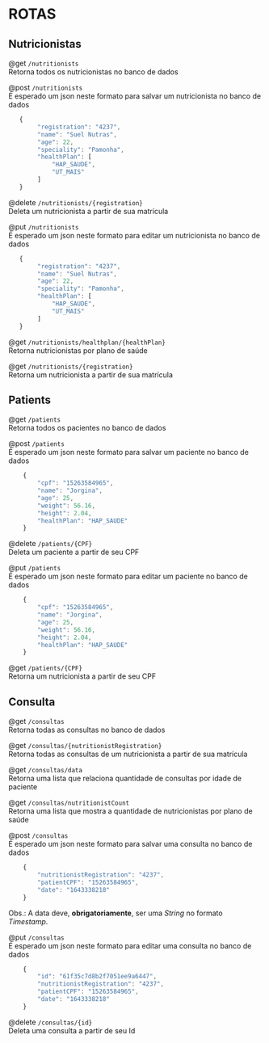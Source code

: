 # ROTAS 
## Nutricionistas 
@get `/nutritionists`\
Retorna todos os nutricionistas no banco de dados

@post `/nutritionists`\
É esperado um json neste formato para salvar um nutricionista no banco de dados
```js
   {
        "registration": "4237",
        "name": "Suel Nutras",
        "age": 22,
        "speciality": "Pamonha",
        "healthPlan": [
            "HAP_SAUDE",
            "UT_MAIS"
        ]
   }
```

@delete `/nutritionists/{registration}`\
Deleta um nutricionista a partir de sua matrícula

@put `/nutritionists`\
É esperado um json neste formato para editar um nutricionista no banco de dados
```js
   {
        "registration": "4237",
        "name": "Suel Nutras",
        "age": 22,
        "speciality": "Pamonha",
        "healthPlan": [
            "HAP_SAUDE",
            "UT_MAIS"
        ]
   }
```

@get `/nutritionists/healthplan/{healthPlan}`\
Retorna nutricionistas por plano de saúde

@get `/nutritionists/{registration}`\
Retorna um nutricionista a partir de sua matrícula


## Patients

@get `/patients`\
Retorna todos os pacientes no banco de dados

@post `/patients`\
É esperado um json neste formato para salvar um paciente no banco de dados
```js
    {
        "cpf": "15263584965",
        "name": "Jorgina",
        "age": 25,
        "weight": 56.16,
        "height": 2.04,
        "healthPlan": "HAP_SAUDE"
    }
```

@delete `/patients/{CPF}`\
Deleta um paciente a partir de seu CPF

@put `/patients`\
É esperado um json neste formato para editar um paciente no banco de dados
```js
    {
        "cpf": "15263584965",
        "name": "Jorgina",
        "age": 25,
        "weight": 56.16,
        "height": 2.04,
        "healthPlan": "HAP_SAUDE"
    }
```

@get `/patients/{CPF}`\
Retorna um nutricionista a partir de seu CPF


## Consulta

@get `/consultas`\
Retorna todas as consultas no banco de dados

@get `/consultas/{nutritionistRegistration}`\
Retorna todas as consultas de um nutricionista a partir de sua matrícula

@get `/consultas/data`\
Retorna uma lista que relaciona quantidade de consultas por idade de paciente

@get `/consultas/nutritionistCount`\
Retorna uma lista que mostra a quantidade de nutricionistas por plano de saúde

@post `/consultas`\
É esperado um json neste formato para salvar uma consulta no banco de dados
```js
    {
        "nutritionistRegistration": "4237",
        "patientCPF": "15263584965",
        "date": "1643338218"
    }
```
Obs.: A data deve, **obrigatoriamente**, ser uma *String* no formato *Timestamp*.

@put `/consultas`\
É esperado um json neste formato para editar uma consulta no banco de dados
```js
    {
        "id": "61f35c7d8b2f7051ee9a6447",
        "nutritionistRegistration": "4237",
        "patientCPF": "15263584965",
        "date": "1643338218"
    }
```

@delete `/consultas/{id}`\
Deleta uma consulta a partir de seu Id










